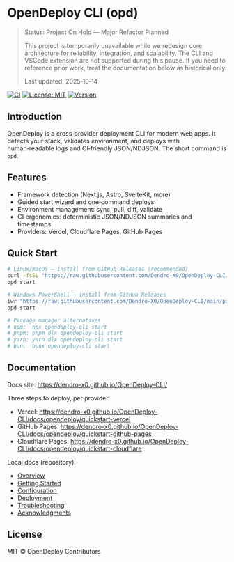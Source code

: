 # OpenDeploy CLI (opd)

> Status: Project On Hold — Major Refactor Planned
>
> This project is temporarily unavailable while we redesign core architecture for reliability, integration, and scalability. The CLI and VSCode extension are not supported during this pause. If you need to reference prior work, treat the documentation below as historical only.
>
> Last updated: 2025‑10‑14

[![CI](https://github.com/Dendro-X0/OpenDeploy-CLI/actions/workflows/ci.yml/badge.svg)](https://github.com/Dendro-X0/OpenDeploy-CLI/actions/workflows/ci.yml)
[![License: MIT](https://img.shields.io/badge/License-MIT-yellow.svg)](LICENSE)
[![Version](https://img.shields.io/github/v/tag/Dendro-X0/OpenDeploy-CLI?label=version)](https://github.com/Dendro-X0/OpenDeploy-CLI/releases)


## Introduction

OpenDeploy is a cross‑provider deployment CLI for modern web apps. It detects your stack, validates environment, and deploys with human‑readable logs and CI‑friendly JSON/NDJSON. The short command is `opd`.

## Features

- Framework detection (Next.js, Astro, SvelteKit, more)
- Guided start wizard and one‑command deploys
- Environment management: sync, pull, diff, validate
- CI ergonomics: deterministic JSON/NDJSON summaries and timestamps
- Providers: Vercel, Cloudflare Pages, GitHub Pages

## Quick Start

```bash
# Linux/macOS — install from GitHub Releases (recommended)
curl -fsSL "https://raw.githubusercontent.com/Dendro-X0/OpenDeploy-CLI/main/packages/cli/install/install.sh" | bash
opd start

# Windows PowerShell — install from GitHub Releases
iwr "https://raw.githubusercontent.com/Dendro-X0/OpenDeploy-CLI/main/packages/cli/install/install.ps1" -UseBasicParsing | iex
opd start

# Package manager alternatives
# npm:  npx opendeploy-cli start
# pnpm: pnpm dlx opendeploy-cli start
# yarn: yarn dlx opendeploy-cli start
# bun:  bunx opendeploy-cli start
```

## Documentation

Docs site: https://dendro-x0.github.io/OpenDeploy-CLI/

Three steps to deploy, per provider:

- Vercel: https://dendro-x0.github.io/OpenDeploy-CLI/docs/opendeploy/quickstart-vercel
- GitHub Pages: https://dendro-x0.github.io/OpenDeploy-CLI/docs/opendeploy/quickstart-github-pages
- Cloudflare Pages: https://dendro-x0.github.io/OpenDeploy-CLI/docs/opendeploy/quickstart-cloudflare

Local docs (repository):

- [Overview](docs/overview.md)
- [Getting Started](docs/getting-started.md)
- [Configuration](docs/configuration.md)
- [Deployment](docs/deployment.md)
- [Troubleshooting](docs/troubleshooting.md)
- [Acknowledgments](docs/acknowledgments.md)

## License

MIT © OpenDeploy Contributors
